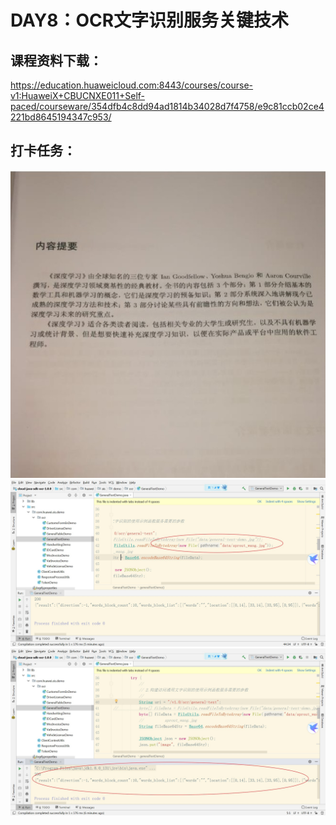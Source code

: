 


# DAY8：OCR文字识别服务关键技术
## 课程资料下载：
https://education.huaweicloud.com:8443/courses/course-v1:HuaweiX+CBUCNXE011+Self-paced/courseware/354dfb4c8dd94ad1814b34028d7f4758/e9c81ccb02ce4221bd8645194347c953/
## 打卡任务：   

![](https://raw.githubusercontent.com/latermonk/AI_21DAY/master/08/PNG/DAY0801.jpg)
![](https://raw.githubusercontent.com/latermonk/AI_21DAY/master/08/PNG/DAY0802.jpg)
![](https://raw.githubusercontent.com/latermonk/AI_21DAY/master/08/PNG/DAY0803.jpg)
